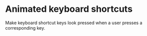 # Animated keyboard shortcuts
Make keyboard shortcut keys look pressed when a user presses a corresponding key.
